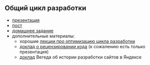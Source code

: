 ## Общий цикл разработки

- [презентация](https://mail.yandex.ru/disk/public/?hash=3E4PqeHPx7JmPNOUQ1L8gVharwDcdQTOVeK20XaLs8s%3D)
- [пост](http://clubs.ya.ru/4611686018427468886/replies.xml?item_no=35)
- [домашнее задание](https://github.com/yandex-shri/dz-dev-cycle)
- дополнительные материалы:
  - хорошие [лекции про оптимизацию цикла разработки](http://events.yandex.ru/themes/pm/)
  - [доклад о рецензировании кода](http://download.yandex.ru/company/experience/subbotnik/minsk_bilonenko.pdf) (к сожалению есть только презентация)
  - [доклад](http://events.yandex.ru/talks/27/) Вегеда об истории разработки сайтов в Яндексе
